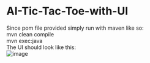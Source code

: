 # AI-Tic-Tac-Toe-with-UI
Since pom file provided simply run with maven like so: <br>
mvn clean compile <br>
mvn exec:java <br>
The UI should look like this: <br>
![image](https://user-images.githubusercontent.com/60198023/148875422-285e09b7-7536-4436-8619-1da6917bdf07.png)
